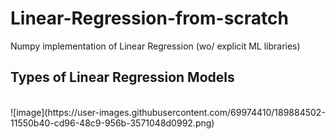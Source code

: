 # Linear-Regression-from-scratch
Numpy implementation of Linear Regression (wo/ explicit ML libraries)

## Types of Linear Regression Models
<br>
![image](https://user-images.githubusercontent.com/69974410/189884502-11550b40-cd96-48c9-956b-3571048d0992.png)
